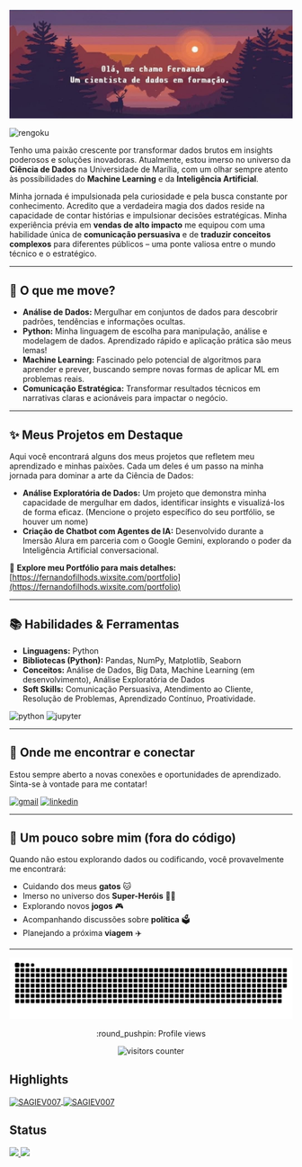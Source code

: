 ![Capa](./assets/capa)

![rengoku](./assets/Rengoku.gif)


Tenho uma paixão crescente por transformar dados brutos em insights poderosos e soluções inovadoras. Atualmente, estou imerso no universo da **Ciência de Dados** na Universidade de Marília, com um olhar sempre atento às possibilidades do **Machine Learning** e da **Inteligência Artificial**.

Minha jornada é impulsionada pela curiosidade e pela busca constante por conhecimento. Acredito que a verdadeira magia dos dados reside na capacidade de contar histórias e impulsionar decisões estratégicas. Minha experiência prévia em **vendas de alto impacto** me equipou com uma habilidade única de **comunicação persuasiva** e de **traduzir conceitos complexos** para diferentes públicos – uma ponte valiosa entre o mundo técnico e o estratégico.

--- 

## 🚀 O que me move?

*   **Análise de Dados:** Mergulhar em conjuntos de dados para descobrir padrões, tendências e informações ocultas.
*   **Python:** Minha linguagem de escolha para manipulação, análise e modelagem de dados. Aprendizado rápido e aplicação prática são meus lemas!
*   **Machine Learning:** Fascinado pelo potencial de algoritmos para aprender e prever, buscando sempre novas formas de aplicar ML em problemas reais.
*   **Comunicação Estratégica:** Transformar resultados técnicos em narrativas claras e acionáveis para impactar o negócio.

--- 

## ✨ Meus Projetos em Destaque

Aqui você encontrará alguns dos meus projetos que refletem meu aprendizado e minhas paixões. Cada um deles é um passo na minha jornada para dominar a arte da Ciência de Dados:

*   **Análise Exploratória de Dados:** Um projeto que demonstra minha capacidade de mergulhar em dados, identificar insights e visualizá-los de forma eficaz. (Mencione o projeto específico do seu portfólio, se houver um nome)
*   **Criação de Chatbot com Agentes de IA:** Desenvolvido durante a Imersão Alura em parceria com o Google Gemini, explorando o poder da Inteligência Artificial conversacional.

🔗 **Explore meu Portfólio para mais detalhes:** [https://fernandofilhods.wixsite.com/portfolio](https://fernandofilhods.wixsite.com/portfolio)

--- 

## 📚 Habilidades & Ferramentas

*   **Linguagens:** Python
*   **Bibliotecas (Python):** Pandas, NumPy, Matplotlib, Seaborn
*   **Conceitos:** Análise de Dados, Big Data, Machine Learning (em desenvolvimento), Análise Exploratória de Dados
*   **Soft Skills:** Comunicação Persuasiva, Atendimento ao Cliente, Resolução de Problemas, Aprendizado Contínuo, Proatividade.
<p align="left">
  <img alt="python" src="https://i.giphy.com/media/LMt9638dO8dftAjtco/200.webp" width="100" title="python">
  <img src="https://cdn.jsdelivr.net/gh/devicons/devicon@latest/icons/jupyter/jupyter-original.svg" width="100px" title="jupyter">
</p>

--- 

## 🌱 Onde me encontrar e conectar

Estou sempre aberto a novas conexões e oportunidades de aprendizado. Sinta-se à vontade para me contatar!

[<img src="https://img.icons8.com/doodle/96/000000/gmail-new.png" width="100" title="gmail">](mailto:l340fernando@gmail.com@gmail.com)
[<img src="https://img.icons8.com/doodle/96/000000/linkedin-circled.png" width="100" title="linkedin">](https://www.linkedin.com/in/fernandods0/)

--- 

## 🌟 Um pouco sobre mim (fora do código)

Quando não estou explorando dados ou codificando, você provavelmente me encontrará:

*   Cuidando dos meus **gatos** 🐱
*   Imerso no universo dos **Super-Heróis** 🦸‍♂️
*   Explorando novos **jogos** 🎮
*   Acompanhando discussões sobre **política** 🗳️
*   Planejando a próxima **viagem** ✈️

--- 


<!-- Colocar outros links futuros e ícones (Exemplos)
[<img src="https://play-lh.googleusercontent.com/zIO-uuTBjFigUIswv_h9S0-wVIkno_obwannvzr7NrXbh_MXL_khqV7gEqBly6KXEi4=s360-rw" width="100" title="datacamp">](https://www.datacamp.com/profile/MEUPERFIL)
[<img src="img/tableau.png" width="100" title="tableau">](https://public.tableau.com/app/profile/MEUPERFIL)
[<img src="https://user-images.githubusercontent.com/70539478/157151091-e994f0a1-ae3c-4955-ade7-a005a202a52f.png" width="100" title="hackerrank">](https://www.hackerrank.com/l340fernando)
[<img src="https://www.kaggle.com/static/images/logos/kaggle-logo-transparent-300.png" width="200" title="kaggle">](https://www.kaggle.com/MEUPERFIL)
-->


<!-- Snake game of GitHub Contributions https://github.com/marketplace/actions/generate-snake-game-from-github-contribution-grid -->
![github contribution grid snake animation](https://github.com/shpatrickguo/shpatrickguo/blob/output/github-contribution-grid-snake-dark.svg)



<p align="center">:round_pushpin: Profile views</p>
<div align="center">
    <img alt="visitors counter" src="https://profile-counter.glitch.me/SAGIEV007/count.svg">
</div>

## Highlights
<div align="left">
  <a href="https://github.com/SAGIEV007/Mente-Viva">
    <img height="140em" align="center" src="https://github-readme-stats.vercel.app/api/pin/?username=SAGIEV007&repo=mente-viva&show_icons=true&bg_color=19,21D4FD,B721FF&title_color=fff&text_color=fff&icon_color=fff" alt="SAGIEV007" />
  </a>
    <a href="https://github.com/SAGIEV007/Mente-Viva">
        <img height="140em" align="center" src="https://github-readme-stats.vercel.app/api/pin/?username=SAGIEV007&repo=mente-viva&show_icons=true&bg_color=19,21D4FD,B721FF&title_color=fff&text_color=fff&icon_color=fff" alt="SAGIEV007" />
      </a>
</div>


## Status
<div align="left">
  <a href="https://github.com/SAGIEV007">
    <img height="180em" src="https://github-readme-stats.vercel.app/api?username=SAGIEV007&show_icons=true&bg_color=19,21D4FD,B721FF&title_color=fff&text_color=fff&&icon_color=fff&count_private=true&include_all_commits=true&disable_animations=false">
  <img height="180em" src="https://github-readme-stats.vercel.app/api/top-langs?username=SAGIEV007&show_icons=true&bg_color=19,21D4FD,B721FF&title_color=fff&text_color=fff&icon_color=fff&layout=compact"/>
</div>
    
